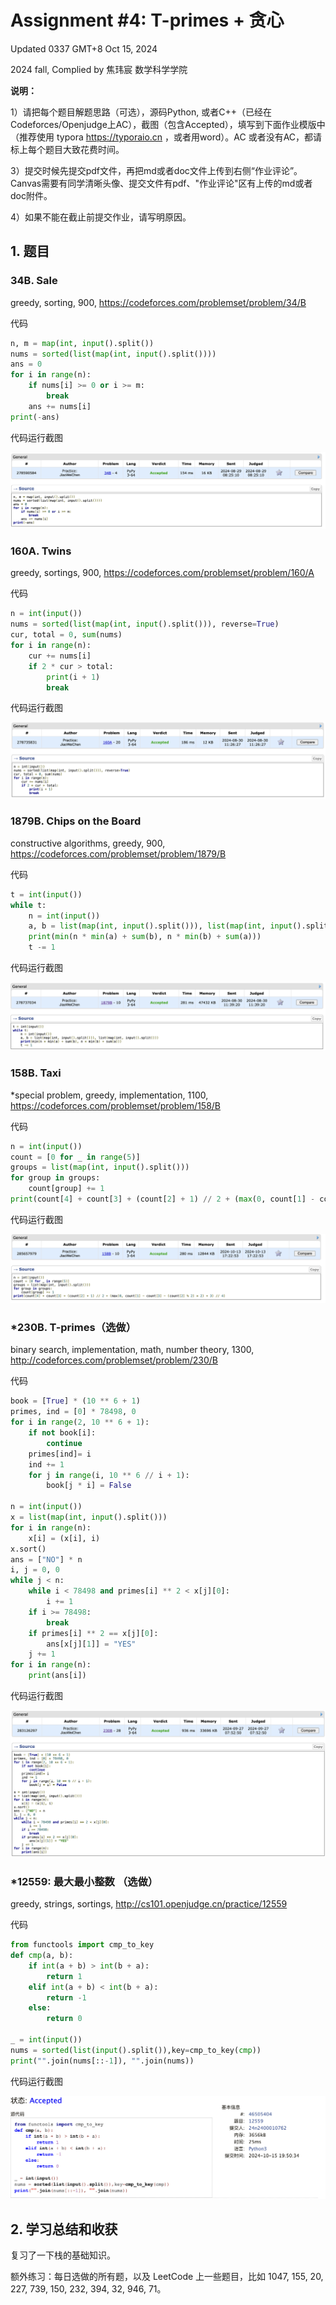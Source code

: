# Assignment #4: T-primes + 贪心

Updated 0337 GMT+8 Oct 15, 2024

2024 fall, Complied by 焦玮宸 数学科学学院



**说明：**

1）请把每个题目解题思路（可选），源码Python, 或者C++（已经在Codeforces/Openjudge上AC），截图（包含Accepted），填写到下面作业模版中（推荐使用 typora https://typoraio.cn ，或者用word）。AC 或者没有AC，都请标上每个题目大致花费时间。

3）提交时候先提交pdf文件，再把md或者doc文件上传到右侧“作业评论”。Canvas需要有同学清晰头像、提交文件有pdf、"作业评论"区有上传的md或者doc附件。

4）如果不能在截止前提交作业，请写明原因。



## 1. 题目

### 34B. Sale

greedy, sorting, 900, https://codeforces.com/problemset/problem/34/B



代码

```python
n, m = map(int, input().split())
nums = sorted(list(map(int, input().split())))
ans = 0
for i in range(n):
    if nums[i] >= 0 or i >= m:
        break
    ans += nums[i]
print(-ans)
```



代码运行截图

![截屏2024-10-15 19.10.08](https://raw.githubusercontent.com/AlbertJ-314/img/main/202410151911079.png)



### 160A. Twins

greedy, sortings, 900, https://codeforces.com/problemset/problem/160/A



代码

```python
n = int(input())
nums = sorted(list(map(int, input().split())), reverse=True)
cur, total = 0, sum(nums)
for i in range(n):
    cur += nums[i]
    if 2 * cur > total:
        print(i + 1)
        break
```



代码运行截图

![截屏2024-10-15 19.12.44](https://raw.githubusercontent.com/AlbertJ-314/img/main/202410151914443.png)



### 1879B. Chips on the Board

constructive algorithms, greedy, 900, https://codeforces.com/problemset/problem/1879/B



代码

```python
t = int(input())
while t:
    n = int(input())
    a, b = list(map(int, input().split())), list(map(int, input().split()))
    print(min(n * min(a) + sum(b), n * min(b) + sum(a)))
    t -= 1
```



代码运行截图

![截屏2024-10-15 19.25.58](https://raw.githubusercontent.com/AlbertJ-314/img/main/202410151934437.png)



### 158B. Taxi

*special problem, greedy, implementation, 1100, https://codeforces.com/problemset/problem/158/B



代码

```python
n = int(input())
count = [0 for _ in range(5)]
groups = list(map(int, input().split()))
for group in groups:
    count[group] += 1
print(count[4] + count[3] + (count[2] + 1) // 2 + (max(0, count[1] - count[3] - (count[2] % 2) * 2) + 3) // 4)
```



代码运行截图

![截屏2024-10-15 19.28.07](https://raw.githubusercontent.com/AlbertJ-314/img/main/202410151928332.png)



### *230B. T-primes（选做）

binary search, implementation, math, number theory, 1300, http://codeforces.com/problemset/problem/230/B



代码

```python
book = [True] * (10 ** 6 + 1)
primes, ind = [0] * 78498, 0
for i in range(2, 10 ** 6 + 1):
    if not book[i]:
        continue
    primes[ind]= i
    ind += 1
    for j in range(i, 10 ** 6 // i + 1):
        book[j * i] = False
 
n = int(input())
x = list(map(int, input().split()))
for i in range(n):
    x[i] = (x[i], i)
x.sort()
ans = ["NO"] * n
i, j = 0, 0
while j < n:
    while i < 78498 and primes[i] ** 2 < x[j][0]:
        i += 1
    if i >= 78498:
        break
    if primes[i] ** 2 == x[j][0]:
        ans[x[j][1]] = "YES"
    j += 1
for i in range(n):
    print(ans[i])
```



代码运行截图

![截屏2024-10-15 19.57.43](https://raw.githubusercontent.com/AlbertJ-314/img/main/202410151958032.png)



### *12559: 最大最小整数 （选做）

greedy, strings, sortings, http://cs101.openjudge.cn/practice/12559



代码

```python
from functools import cmp_to_key
def cmp(a, b):
    if int(a + b) > int(b + a):
        return 1
    elif int(a + b) < int(b + a):
        return -1
    else:
        return 0

_ = int(input())
nums = sorted(list(input().split()),key=cmp_to_key(cmp))
print("".join(nums[::-1]), "".join(nums))
```



代码运行截图

![截屏2024-10-15 19.50.40](https://raw.githubusercontent.com/AlbertJ-314/img/main/202410151952592.png)



## 2. 学习总结和收获

复习了一下栈的基础知识。

额外练习：每⽇选做的所有题，以及 LeetCode 上⼀些题⽬，⽐如 1047, 155, 20, 227, 739, 150, 232, 394, 32, 946, 71。
